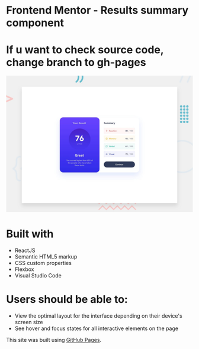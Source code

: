 # Frontend Mentor - Results summary component
# If u want to check source code, change branch to gh-pages
![Design preview for the Results summary component coding challenge](./design/desktop-preview.jpg)

# Built with
- ReactJS
- Semantic HTML5 markup
- CSS custom properties
- Flexbox
- Visual Studio Code

# Users should be able to:
- View the optimal layout for the interface depending on their device's screen size
- See hover and focus states for all interactive elements on the page

This site was built using [GitHub Pages](https://avenjd.github.io/Results-summary-component/).
